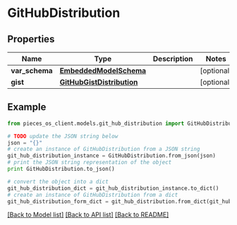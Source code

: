 # GitHubDistribution


## Properties

Name | Type | Description | Notes
------------ | ------------- | ------------- | -------------
**var_schema** | [**EmbeddedModelSchema**](EmbeddedModelSchema.md) |  | [optional] 
**gist** | [**GitHubGistDistribution**](GitHubGistDistribution.md) |  | [optional] 

## Example

```python
from pieces_os_client.models.git_hub_distribution import GitHubDistribution

# TODO update the JSON string below
json = "{}"
# create an instance of GitHubDistribution from a JSON string
git_hub_distribution_instance = GitHubDistribution.from_json(json)
# print the JSON string representation of the object
print GitHubDistribution.to_json()

# convert the object into a dict
git_hub_distribution_dict = git_hub_distribution_instance.to_dict()
# create an instance of GitHubDistribution from a dict
git_hub_distribution_form_dict = git_hub_distribution.from_dict(git_hub_distribution_dict)
```
[[Back to Model list]](../README.md#documentation-for-models) [[Back to API list]](../README.md#documentation-for-api-endpoints) [[Back to README]](../README.md)


